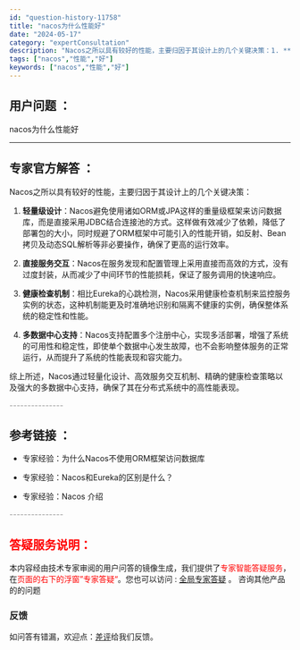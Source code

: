 ```yaml
---
id: "question-history-11758"
title: "nacos为什么性能好"
date: "2024-05-17"
category: "expertConsultation"
description: "Nacos之所以具有较好的性能，主要归因于其设计上的几个关键决策：1. **轻量级设计**：Nacos避免使用诸如ORM或JPA这样的重量级框架来访问数据库，而是直接采用JDBC结合连接池的方式。这样做有效减少了依赖，降低了部署包的大小，同时规避了ORM框架中可能引入的性能开销，如反射、Bean拷贝"
tags: ["nacos","性能","好"]
keywords: ["nacos","性能","好"]
---
```


## 用户问题 ： 
 nacos为什么性能好  

---------------
## 专家官方解答 ：

Nacos之所以具有较好的性能，主要归因于其设计上的几个关键决策：

1. **轻量级设计**：Nacos避免使用诸如ORM或JPA这样的重量级框架来访问数据库，而是直接采用JDBC结合连接池的方式。这样做有效减少了依赖，降低了部署包的大小，同时规避了ORM框架中可能引入的性能开销，如反射、Bean拷贝及动态SQL解析等非必要操作，确保了更高的运行效率。

2. **直接服务交互**：Nacos在服务发现和配置管理上采用直接而高效的方式，没有过度封装，从而减少了中间环节的性能损耗，保证了服务调用的快速响应。

3. **健康检查机制**：相比Eureka的心跳检测，Nacos采用健康检查机制来监控服务实例的状态，这种机制能更及时准确地识别和隔离不健康的实例，确保整体系统的稳定性和性能。

4. **多数据中心支持**：Nacos支持配置多个注册中心，实现多活部署，增强了系统的可用性和稳定性，即使单个数据中心发生故障，也不会影响整体服务的正常运行，从而提升了系统的性能表现和容灾能力。

综上所述，Nacos通过轻量化设计、高效服务交互机制、精确的健康检查策略以及强大的多数据中心支持，确保了其在分布式系统中的高性能表现。


<font color="#949494">---------------</font> 


## 参考链接 ：

* 专家经验：为什么Nacos不使用ORM框架访问数据库 
 
 * 专家经验：Nacos和Eureka的区别是什么？ 
 
 * 专家经验：Nacos 介绍 


 <font color="#949494">---------------</font> 
 


## <font color="#FF0000">答疑服务说明：</font> 

本内容经由技术专家审阅的用户问答的镜像生成，我们提供了<font color="#FF0000">专家智能答疑服务</font>，在<font color="#FF0000">页面的右下的浮窗”专家答疑“</font>。您也可以访问 : [全局专家答疑](https://answer.opensource.alibaba.com/docs/intro) 。 咨询其他产品的的问题

### 反馈
如问答有错漏，欢迎点：[差评](https://ai.nacos.io/user/feedbackByEnhancerGradePOJOID?enhancerGradePOJOId=13785)给我们反馈。
